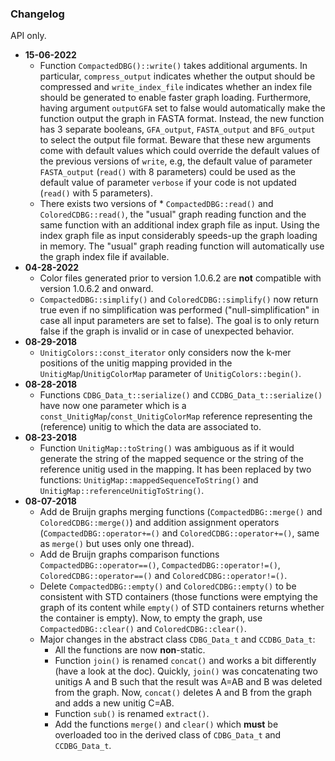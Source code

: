 ### Changelog

API only.

* **15-06-2022**
	* Function `CompactedDBG()::write()` takes additional arguments. In particular, `compress_output` indicates whether the output should be compressed and `write_index_file` indicates whether an index file should be generated to enable faster graph loading. Furthermore, having argument `outputGFA` set to false would automatically make the function output the graph in FASTA format. Instead, the new function has 3 separate booleans, `GFA_output`, `FASTA_output` and `BFG_output` to select the output file format. Beware that these new arguments come with default values which could override the default values of the previous versions of `write`, e.g, the default value of parameter `FASTA_output` (`read()` with 8 parameters) could be used as the default value of parameter `verbose` if your code is not updated (`read()` with 5 parameters).
	* There exists two versions of * `CompactedDBG::read()` and `ColoredCDBG::read()`, the "usual" graph reading function and the same function with an additional index graph file as input. Using the index graph file as input considerably speeds-up the graph loading in memory. The "usual" graph reading function will automatically use the graph index file if available.
* **04-28-2022**
	* Color files generated prior to version 1.0.6.2 are **not** compatible with version 1.0.6.2 and onward.
	* `CompactedDBG::simplify()` and `ColoredCDBG::simplify()` now return true even if no simplification was performed ("null-simplification" in case all input parameters are set to false). The goal is to only return false if the graph is invalid or in case of unexpected behavior. 
* **08-29-2018**
	* `UnitigColors::const_iterator` only considers now the k-mer positions of the unitig mapping provided in the `UnitigMap`/`UnitigColorMap` parameter of `UnitigColors::begin()`.
* **08-28-2018**
	* Functions `CDBG_Data_t::serialize()` and `CCDBG_Data_t::serialize()` have now one parameter which is a `const_UnitigMap`/`const_UnitigColorMap` reference representing the (reference) unitig to which the data are associated to.
* **08-23-2018**
	* Function `UnitigMap::toString()` was ambiguous as if it would generate the string of the mapped sequence or the string of the reference unitig used in the mapping. It has been replaced by two functions: `UnitigMap::mappedSequenceToString()` and `UnitigMap::referenceUnitigToString()`.
* **08-07-2018**
	* Add de Bruijn graphs merging functions (`CompactedDBG::merge()` and `ColoredCDBG::merge()`) and addition assignment operators (`CompactedDBG::operator+=()` and `ColoredCDBG::operator+=()`, same as `merge()` but uses only one thread).
	* Add de Bruijn graphs comparison functions `CompactedDBG::operator==()`, `CompactedDBG::operator!=()`, `ColoredCDBG::operator==()` and `ColoredCDBG::operator!=()`.
	* Delete `CompactedDBG::empty()` and `ColoredCDBG::empty()` to be consistent with STD containers (those functions were emptying the graph of its content while `empty()` of STD containers returns whether the container is empty). Now, to empty the graph, use `CompactedDBG::clear()` and `ColoredCDBG::clear()`.
    * Major changes in the abstract class `CDBG_Data_t` and `CCDBG_Data_t`:
    	* All the functions are now **non**-static.
    	* Function `join()` is renamed `concat()` and works a bit differently (have a look at the doc). Quickly, `join()` was concatenating two unitigs A and B such that the result was A=AB and B was deleted from the graph. Now, `concat()` deletes A and B from the graph and adds a new unitig C=AB.
    	* Function `sub()` is renamed `extract()`.
    	* Add the functions `merge()` and `clear()` which **must** be overloaded too in the derived class of `CDBG_Data_t` and `CCDBG_Data_t`.
